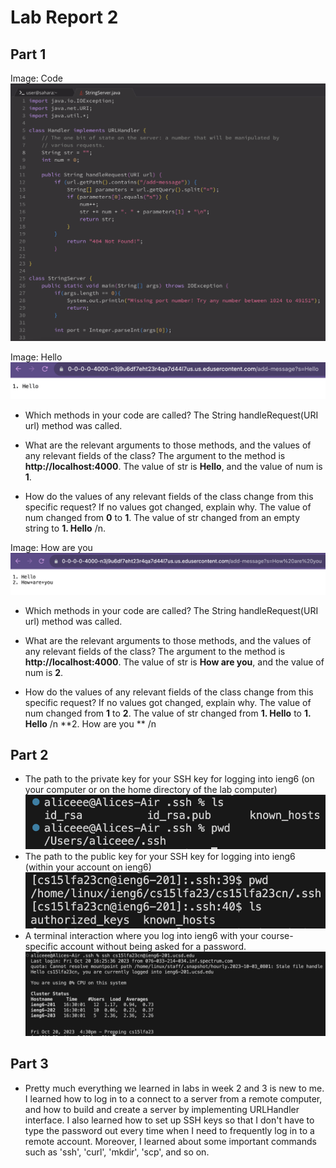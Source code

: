 # Lab Report 2

## Part 1

Image: Code
![Code](Code.png)


Image: Hello
![Hello](Hello.png)
- Which methods in your code are called?
  The String handleRequest(URI url) method was called.
  
- What are the relevant arguments to those methods, and the values of any relevant fields of the class?
  The argument to the method is **http://localhost:4000**. The value of str is **Hello**, and the value of num is **1**.
  
- How do the values of any relevant fields of the class change from this specific request? If no values got changed, explain why.
  The value of num changed from **0** to **1**.
  The value of str changed from an empty string to **1. Hello** /n.  


Image: How are you
![Howareyou](Howareyou.png)
- Which methods in your code are called?
  The String handleRequest(URI url) method was called.
  
- What are the relevant arguments to those methods, and the values of any relevant fields of the class?
  The argument to the method is **http://localhost:4000**. The value of str is **How are you**, and the value of num is **2**.
  
- How do the values of any relevant fields of the class change from this specific request? If no values got changed, explain why.
  The value of num changed from **1** to **2**.
  The value of str changed from **1. Hello** to **1. Hello** /n **2. How are you ** /n


## Part 2
- The path to the private key for your SSH key for logging into ieng6 (on your computer or on the home directory of the lab computer)
  ![Private](Public.png)
- The path to the public key for your SSH key for logging into ieng6 (within your account on ieng6)
  ![Public](Private.png)
- A terminal interaction where you log into ieng6 with your course-specific account without being asked for a password.
  ![Terminal](Terminal.png)
  
## Part 3
- Pretty much everything we learned in labs in week 2 and 3 is new to me. I learned how to log in to a connect to a server from a remote computer, and how to build and create a server by implementing URLHandler interface. I also learned how to set up SSH keys so that I don't have to type the password out every time when I need to frequently log in to a remote account. Moreover, I learned about some important commands such as 'ssh', 'curl', 'mkdir', 'scp', and so on. 
